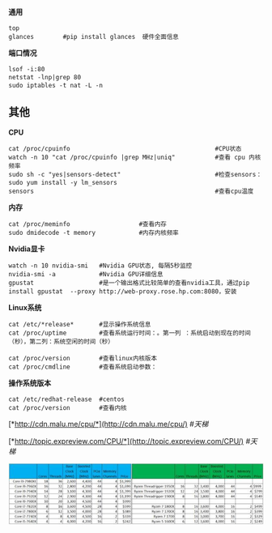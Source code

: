 **通用**

~~~shell
top
glances        #pip install glances  硬件全面信息
~~~

**端口情况**

```shell
lsof -i:80  
netstat -lnp|grep 80
sudo iptables -t nat -L -n
```



## **其他**

**CPU**

~~~shell
cat /proc/cpuinfo                                        #CPU状态
watch -n 10 "cat /proc/cpuinfo |grep MHz|uniq"           #查看 cpu 内核频率
sudo sh -c "yes|sensors-detect"                          #检查sensors：  sudo yum install -y lm_sensors      
sensors                                                  #查看cpu温度
~~~

**内存**

~~~shell
cat /proc/meminfo                   #查看内存
sudo dmidecode -t memory            #内存内核频率
~~~

**Nvidia显卡**

~~~shell
watch -n 10 nvidia-smi   #Nvidia GPU状态, 每隔5秒监控 
nvidia-smi -a            #Nvidia GPU详细信息
gpustat                  #是一个输出格式比较简单的查看nvidia工具，通过pip install gpustat  --proxy http://web-proxy.rose.hp.com:8080，安装
~~~

**Linux系统**

~~~shell
cat /etc/*release*       #显示操作系统信息
cat /proc/uptime         #查看系统运行时间：。第一列 ：系统启动到现在的时间（秒），第二列：系统空闲的时间（秒）

cat /proc/version        #查看linux内核版本
cat /proc/cmdline        #查看系统启动参数：
~~~

**操作系统版本**

~~~shell
cat /etc/redhat-release  #centos
cat /proc/version        #查看内核
~~~



[*http://cdn.malu.me/cpu/*](http://cdn.malu.me/cpu/)                  *#天梯*

[*http://topic.expreview.com/CPU/*](http://topic.expreview.com/CPU/)     *#天梯*



![img](image/untitle.jpe)

